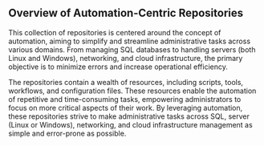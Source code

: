 ## Overview of Automation-Centric Repositories

This collection of repositories is centered around the concept of automation, aiming to simplify and streamline administrative tasks across various domains. From managing SQL databases to handling servers (both Linux and Windows), networking, and cloud infrastructure, the primary objective is to minimize errors and increase operational efficiency.

The repositories contain a wealth of resources, including scripts, tools, workflows, and configuration files. These resources enable the automation of repetitive and time-consuming tasks, empowering administrators to focus on more critical aspects of their work. By leveraging automation, these repositories strive to make administrative tasks across SQL, server (Linux or Windows), networking, and cloud infrastructure management as simple and error-prone as possible.
